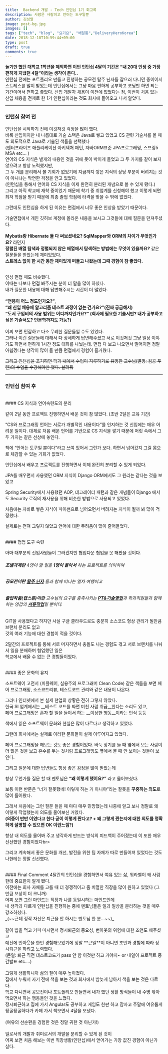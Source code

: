 ```yaml
---
title:  Backend 개발 - Tech 인턴십 1기 회고록
description: 사람은 사람이고 언어는 도구일뿐
author: 김성렬
image: post-bg.jpg
images: []
tags: ["tech", "blog", "요기요", "배달통","DeliveryHeroKorea"]
date: 2018-12-18T10:59:44+09:00
type: post
draft: true
comments: true
---
```


**놀기만 했던 대학교 1학년을 제외하면 이번 인턴십 4달의 기간은
 “내 20대 인생 중 가장 편하게 지냈던 4달”이라는 생각이 든다..** <br>
인턴십 전에는 포트폴리오 만들고 진행하는 공모전 탈주 닌자들 잡으러 다니던 중이어서 <br> 스트레스를 많이 받았는데
인턴십에서는 그냥 마음 편하게 공부하고 코딩만 하면 되는 기간이어서 편하고 좋았다.
신입 개발자 채용이 이전에 없었다는 점, 이번이 처음 있는 신입 채용을 전제로 한 1기 인턴십이라는 것도
회사에 들어오고 나서 알았다.

---
### 인턴십 참여 전
인턴십을 시작하기 전에 이것저것 걱정을 많이 했다. <br>
비록 신입이지만 내 나름대로 기술 스택은 Java로 쌓고 있었고 CS 관련 기술서를 볼 때도 의도적으로 Java로 기술된 책들을 선택했다 <br>
 (엔터프라이즈 애플리케이션 아키텍처 패턴, 자바ORM표준 JPA프로그래밍, 스프링5 MSA etc... )<br>
언어와 CS 지식은 별개의 내용인 것을 귀에 못이 박이게 들었고 그 두 가지를 같이 보지 않으려고 항상 노력했지만, <br>
 그 두 개를 분리해서 볼 기회가 없었기에 지금까지 쌓은 지식의 상당 부분이 버려지는 것이 아니냐는 막연한 걱정을 안고 있었다. <br>
(인턴십을 통해서 언어와 CS 지식을 이제 완전히 분리된 개념으로 볼 수 있게 됐다.)<br>
그리고 아직 학교에 재학 중이었기 때문에 학기 중 취업계를 신청해야 했고 이렇게 되면 최저 학점을 받기 때문에 최종 졸업 학점에 타격을 맞을 수 밖에 없었다.

그런데도 인턴십을 하게 된 이유는 면접에서 너무 좋은 인상을 받았기 때문이다.

기술면접에서 개인 깃허브 계정에 올라온 내용을 보시고 그것들에 대해 질문을 던져주셨다. <br><br>
**Mybatis랑 Hibernate 둘 다 써보셨네요? SqlMapper와 ORM의 차이가 무엇인가요?** 라던지<br>
**정렬된 배열 탐색과 정렬되지 않은 배열에서 탐색하는 방법에는 무엇이 있을까요?** 같은 질문들을 받았는데 재미있었다. <br>
**스트레스 없이 한 시간 동안 재미있게 떠들고 나왔는데 그때 경험이 참 좋았다.**<br><br>

인성 면접 때도 비슷했다. <br>
이때는 나보다 면접 봐주시는 분이 더 말을 많이 하셨다. <br>
내가 질문한 내용에 대해 답변해주시는 시간이 더 많았다. <br><br>
**“연봉이 어느 정도인가요?”**,<br>
**“왜 신입 채용에 알고리즘 테스트 과정이 없는 건가요?”(진짜 궁금해서)**<br>
**“도서 구입비의 사용 범위는 어디까지인가요?”
(회사에 필요한 기술서만? 내가 공부하고 싶은 기술서도? 인문학까지도 가능?)**<br><br>
어찌 보면 민감하고 다소 무례한 질문들일 수도 있었다. <br>
그러나 이런 질문들에 대해서 다 상세하게 답변해주셨고 서로 이것저것 그냥 일상 이야기도 하면서 편하게 1시간 정도 대화를 나눴는데. 면접 다 보고 나오면서 떨어지면 정말 아쉽겠다는 생각이 많이 들 만큼 면접에서 경험이 즐거웠다.

~~그리고 인턴십을 포기하면
학과 내에서 수업이 지루하기로 유명한 교수님(별명: 컴공 푸린)의 수업을 수강해야만 했다. 살려줘~~

---
 

### 인턴십 참여 후 

<br>
#### CS 지식과 언어숙련도의 분리

같이 2달 동안 프로젝트 진행하면서 배운 것이 참 많았다. (초반 2달은 교육 기간)

“CS와 프로그래밍 언어는 서로가 개별적인 내용이다”를 인지하는 것 신입에는 매우 어려운 일이다.
대체로 처음 배운 언어를 기반으로 CS 지식을 쌓기 때문에 머릿 속에서 그 두 가지는 같은 선상에 놓인다.

책에 “언어는 도구일 뿐이다"라고 쓰여 있어서 그런가 보다. 하면서 넘어갔지 그걸 몸으로 체감할 수 있는 기회가 없었다.

인턴십에서 배우고 프로젝트를 진행하면서 이제 완전히 분리할 수 있게 되었다.

JPA를 배우면서 사용했던 ORM 지식이 Django ORM에서도 그 원리는 같다는 것을 보았고

Spring Security에서 사용했던 AOP, 데코레이터 패턴과 같은 개념들이
Django 에서도 Security 로직의 재사용을 위해 비슷한 방법으로 사용되고 있었다.

처음에는 자바로 쌓은 지식이 파이썬으로 넘어오면서 버려지는 지식이 될까 봐 많이 걱정했다.

실제로는 전혀 그렇지 않았고 언어에 대한 두려움이 많이 줄어들었다.

<br>
#### 협업 도구 숙련

아마 대부분의 신입사원들이 그러겠지만 협업다운 협업을 못 해봤을 것이다.

###### __조별과제란__ 4명이 할 일을 __1명이 몰아서__ 하는 프로젝트를 의미하며<br>
###### __공모전이란__ <u>__탈주 닌자__</u> 들과 함께 떠나는 열차 여행이고<br>
###### __졸업작품(캡스톤)이란__ 교수님의 요구를 충족시키는 <u>__PT&기술영업__</u>과 학과직원들과 함께하는 영겁의 <u>__서류작업__</u>일 뿐이다. <br>

GIT을 사용했다고 하지만 사실 구글 클라우드로도 충분히 소스코드 형상 관리가 될만큼 브랜치 분리도 없고<br>
깃의 여러 기능에 대한 경험이 적을 것이다.

2달간의 프로젝트를 통해 서로 머지하면서 충돌도 나는 경험도 겪고 서로 브랜치를 나눠서 일을 분배하며 협업했던 일은<br> 학교에서 배울 수 없는 큰 경험들이었다.

<br>
#### 좋은 문화의 유지

소프트웨어 고전서 (피플웨어, 실용주의 프로그래머 Clean Code) 같은 책들을 보면 페어 프로그래밍, 소스코드리뷰, 테스트코드 관리와 같은 내용이 나온다.

그러나 인터넷에서 본 실제 현업의 상황은 전혀 그렇지 않았다. <br>
한국 SI 업계에서는 __테스트 코드를 짜면 미친 사람 취급__한다는 소리도 있고, <br>
페어 프로그래밍은 혼자 할 일을 둘이서 하는 __이상한 행동__이라는 인식 등등 <br>

책에서 읽은 소프트웨어 문화와 현실은 많이 다르다고 생각하고 있었다.

그런데 회사에서는 실제로 이러한 문화들이 실제 이루어지고 있었다.

페어 프로그래밍을 해보는 것도 좋은 경험이었다.
바둑 장기를 둘 때 옆에서 보는 사람이 더 많은 것을 보고 훈수를 두는 것처럼
프로그래밍도 옆에서 볼 때 안 보이는 것들이 보인다.

그리고 질문에 대한 답변들도 항상 좋은 감정을 많이 받았는데

항상 무언가를 질문 할 때 멘토님은
__“왜 이렇게 했어요?”__ 라고 물어보셨다.

보통 이런 반문은 “너가 잘못했네! 이렇게 하는 거 아니야”라는 잘못을 **꾸중하는 의도**로 많이 들어왔다.

그래서 처음에는 그런 질문 들을 때 마다 매우 민망했는데
나중에 알고 보니 정말로 왜 이렇게 작업했는지 의도를 물어보신 거였다. <br>
**(의중이 반반 이였다고 한다 굳이 이렇게 짠다고? +
왜 그렇게 짰는지에 대한 의도를 명확하게 설명할 수 있으면 OK 이런느낌?)**

항상 내 의도를 물어봐 주고 생각하게 만드는 방식의 피드백이 주어졌는데 이 또한 매우 신선했던 경험이었다br>


그리고 계속해서 좋은 문화를 개선, 발전을 위한 팀 자체가 따로 만들어져 있었다는 것도 나한테는 정말 신선했다. <br>

<br>
#### Final Comment
4달간의 인턴십을 경험하면서 여유 있는 삶, 워라벨이 왜 사람한테 중요한지 알게 됐다. <br>
이전에는 회사 자체를 고를 때 더 경쟁적이고 좀 치열한 직장을 많이 원하고 있었다 (그만큼 보상이 더 크니까) <br>
어찌 보면 그런 마인드는 직장과 나를 동일시하는 마인드인데 <br>
내 생각과 다르게 인턴십을 진행하는 중에 멘토님들은 일과 일상을 분리하는 것을 매우 강조하셨다. <br>
_(~~근데 정작 자신은 퇴근을 안 하시는 멘토님 한 분…~~)_<br><br>
같이 밥을 먹고 커피 마시면서 정시퇴근의 중요성, 번아웃의 위험에 대한 조언도 해주셨고 <br>
예전에 번아웃을 한번 경험해보았기에 정말 **큰일**이 아니면 조언과 경험에 따라 정시퇴근을 하려고 노력했다. <br>
(큰일: 퇴근 직전 테스트코드가 pass 안 함 이것만 하고 가야지~ or 내일이 프로젝트 중간발표 etc….)<br><br>
그렇게 생활하니까 삶의 질이 매우 높아졌다. <br>
집에서 누워서 자기 전에 책을 보는 것과 회사에서 밤늦게 남아서 책을 보는 것은 다르다. <br>
학교 다니면서 공모전이나 포트폴리오 만들면서 내가 했던 생활 방식들이 내 수명 깎아 먹으면서 하는 행동들인 것을 느꼈다. <br>
정시퇴근하고 집에 가서 Angular도 공부하고 게임도 한판 하고 잠자고 주말에 여유롭게 뒹굴뒹굴하다가 카페 가서 책보면서 4달을 보냈다. <br>
<br>(여유의 선순환을 경험한 것은 정말 귀한 것 아닌가!)<br><br>
일로서의 개발과 취미로서의 개발을 분리할 수 있게 된 것이 <br>
어찌 보면 처음 해보는 이번 직장생활(인턴십)에서 얻어가는 가장 값진 경험이 아닌가 싶다.
